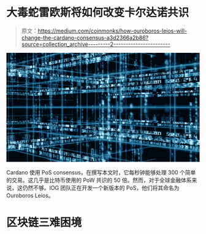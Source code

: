 # 大毒蛇雷欧斯将如何改变卡尔达诺共识

> 原文：<https://medium.com/coinmonks/how-ouroboros-leios-will-change-the-cardano-consensus-a3d2366a2b86?source=collection_archive---------2----------------------->

![](img/c21b7d9c054d65d7087453bad3bf151a.png)

Cardano 使用 PoS consensus，在撰写本文时，它每秒钟能够处理 300 个简单的交易。这几乎是比特币使用的 PoW 共识的 50 倍。然而，对于全球金融体系来说，这仍然不够。IOG 团队正在开发一个新版本的 PoS，他们将其命名为 Ouroboros Leios。

# 区块链三难困境